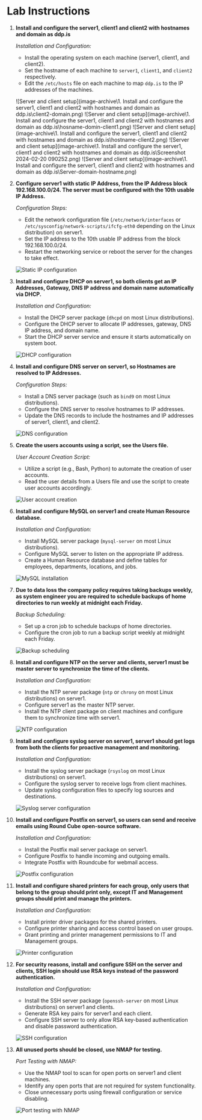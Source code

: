 # Lab Instructions

1. **Install and configure the server1, client1 and client2 with hostnames and domain as ddp.is**

   *Installation and Configuration:*
   - Install the operating system on each machine (server1, client1, and client2).
   - Set the hostname of each machine to `server1`, `client1`, and `client2` respectively.
   - Edit the `/etc/hosts` file on each machine to map `ddp.is` to the IP addresses of the machines.

   ![Server and client setup](image-archive\1. Install and configure the server1, client1 and client2 with hostnames and domain as ddp.is\client2-domain.png)
   ![Server and client setup](image-archive\1. Install and configure the server1, client1 and client2 with hostnames and domain as ddp.is\hosname-domin-client1.png)
   ![Server and client setup](image-archive\1. Install and configure the server1, client1 and client2 with hostnames and domain as ddp.is\hostname-client2.png)
   ![Server and client setup](image-archive\1. Install and configure the server1, client1 and client2 with hostnames and domain as ddp.is\Screenshot 2024-02-20 090252.png)
   ![Server and client setup](image-archive\1. Install and configure the server1, client1 and client2 with hostnames and domain as ddp.is\Server-domain-hostname.png)

2. **Configure server1 with static IP Address, from the IP Address block 192.168.100.0/24. The server must be configured with the 10th usable IP Address.**

   *Configuration Steps:*
   - Edit the network configuration file (`/etc/network/interfaces` or `/etc/sysconfig/network-scripts/ifcfg-eth0` depending on the Linux distribution) on server1.
   - Set the IP address to the 10th usable IP address from the block 192.168.100.0/24.
   - Restart the networking service or reboot the server for the changes to take effect.

   ![Static IP configuration](static_ip_config.png)

3. **Install and configure DHCP on server1, so both clients get an IP Addresses, Gateway, DNS IP address and domain name automatically via DHCP.**

   *Installation and Configuration:*
   - Install the DHCP server package (`dhcpd` on most Linux distributions).
   - Configure the DHCP server to allocate IP addresses, gateway, DNS IP address, and domain name.
   - Start the DHCP server service and ensure it starts automatically on system boot.

   ![DHCP configuration](dhcp_config.png)

4. **Install and configure DNS server on server1, so Hostnames are resolved to IP Addresses.**

   *Configuration Steps:*
   - Install a DNS server package (such as `bind9` on most Linux distributions).
   - Configure the DNS server to resolve hostnames to IP addresses.
   - Update the DNS records to include the hostnames and IP addresses of server1, client1, and client2.

   ![DNS configuration](dns_config.png)

5. **Create the users accounts using a script, see the Users file.**

   *User Account Creation Script:*
   - Utilize a script (e.g., Bash, Python) to automate the creation of user accounts.
   - Read the user details from a Users file and use the script to create user accounts accordingly.

   ![User account creation](user_creation.png)

6. **Install and configure MySQL on server1 and create Human Resource database.**

   *Installation and Configuration:*
   - Install MySQL server package (`mysql-server` on most Linux distributions).
   - Configure MySQL server to listen on the appropriate IP address.
   - Create a Human Resource database and define tables for employees, departments, locations, and jobs.

   ![MySQL installation](mysql_installation.png)

7. **Due to data loss the company policy requires taking backups weekly, as system engineer you are required to schedule backups of home directories to run weekly at midnight each Friday.**

   *Backup Scheduling:*
   - Set up a cron job to schedule backups of home directories.
   - Configure the cron job to run a backup script weekly at midnight each Friday.

   ![Backup scheduling](backup_scheduling.png)

8. **Install and configure NTP on the server and clients, server1 must be master server to synchronize the time of the clients.**

   *Installation and Configuration:*
   - Install the NTP server package (`ntp` or `chrony` on most Linux distributions) on server1.
   - Configure server1 as the master NTP server.
   - Install the NTP client package on client machines and configure them to synchronize time with server1.

   ![NTP configuration](ntp_config.png)

9. **Install and configure syslog server on server1, server1 should get logs from both the clients for proactive management and monitoring.**

   *Installation and Configuration:*
   - Install the syslog server package (`rsyslog` on most Linux distributions) on server1.
   - Configure the syslog server to receive logs from client machines.
   - Update syslog configuration files to specify log sources and destinations.

   ![Syslog server configuration](syslog_config.png)

10. **Install and configure Postfix on server1, so users can send and receive emails using Round Cube open-source software.**

    *Installation and Configuration:*
    - Install the Postfix mail server package on server1.
    - Configure Postfix to handle incoming and outgoing emails.
    - Integrate Postfix with Roundcube for webmail access.

    ![Postfix configuration](postfix_config.png)

11. **Install and configure shared printers for each group, only users that belong to the group should print only, except IT and Management groups should print and manage the printers.**

    *Installation and Configuration:*
    - Install printer driver packages for the shared printers.
    - Configure printer sharing and access control based on user groups.
    - Grant printing and printer management permissions to IT and Management groups.

    ![Printer configuration](printer_config.png)

12. **For security reasons, install and configure SSH on the server and clients, SSH login should use RSA keys instead of the password authentication.**

    *Installation and Configuration:*
    - Install the SSH server package (`openssh-server` on most Linux distributions) on server1 and clients.
    - Generate RSA key pairs for server1 and each client.
    - Configure SSH server to only allow RSA key-based authentication and disable password authentication.

    ![SSH configuration](ssh_config.png)

13. **All unused ports should be closed, use NMAP for testing.**

    *Port Testing with NMAP:*
    - Use the NMAP tool to scan for open ports on server1 and client machines.
    - Identify any open ports that are not required for system functionality.
    - Close unnecessary ports using firewall configuration or service disabling.

    ![Port testing with NMAP](nmap_testing.png)
